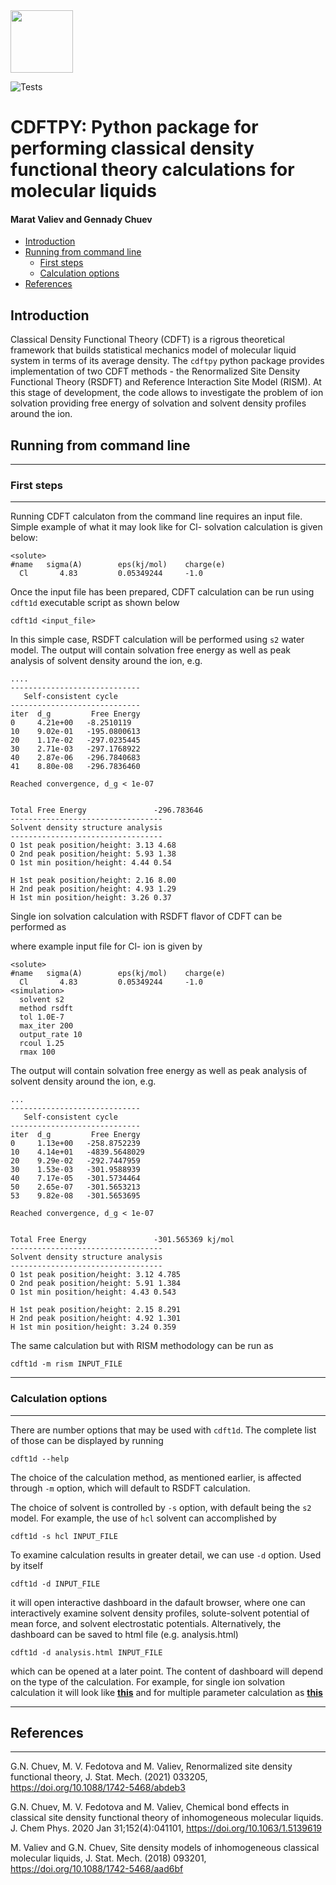 <img src="https://user-images.githubusercontent.com/1958085/149244791-869abe06-a26b-4fdd-855a-28f56c79d5f7.png" width="100">

![Tests](https://github.com/opencdft/cdftpy/actions/workflows/tests.yaml/badge.svg)
# CDFTPY: Python package for performing classical density functional theory calculations for molecular liquids <!-- omit in toc --> 
#### Marat Valiev and Gennady Chuev<!-- omit in toc --> 

- [Introduction](#introduction)
- [Running from command line](#running-from-command-line)
  - [First steps](#first-steps)
  - [Calculation options](#calculation-options)
- [References](#references)
  
## Introduction

Classical Density Functional Theory (CDFT) is a 
rigrous theoretical framework that builds statistical mechanics 
model of molecular liquid system in terms of its average density.
The `cdftpy` python package provides implementation of two CDFT methods -
the Renormalized Site Density Functional Theory (RSDFT) and Reference 
Interaction Site Model (RISM). At this stage of development, the code
allows to investigate the problem of ion solvation providing free energy
of solvation and solvent density profiles around the ion.


## Running from command line

---
### First steps
___

Running CDFT calculaton from the command line requires an input file.
Simple example of what it may look like for Cl- solvation calculation 
is given below: 

```
<solute>
#name   sigma(A)        eps(kj/mol)    charge(e)  
  Cl       4.83         0.05349244     -1.0      
```

Once the input file has been prepared, CDFT calculation can be run
using `cdft1d` executable script as shown below 

```
cdft1d <input_file>
```
In this simple case, RSDFT calculation will be performed using `s2` water model. The output will contain solvation free energy as well as peak
analysis of solvent density around the ion, e.g.

```
....
-----------------------------
   Self-consistent cycle     
-----------------------------
iter  d_g         Free Energy 
0     4.21e+00   -8.2510119
10    9.02e-01   -195.0800613
20    1.17e-02   -297.0235445
30    2.71e-03   -297.1768922
40    2.87e-06   -296.7840683
41    8.80e-08   -296.7836460

Reached convergence, d_g < 1e-07


Total Free Energy               -296.783646
----------------------------------
Solvent density structure analysis
----------------------------------
O 1st peak position/height: 3.13 4.68  
O 2nd peak position/height: 5.93 1.38  
O 1st min position/height: 4.44 0.54  
  
H 1st peak position/height: 2.16 8.00  
H 2nd peak position/height: 4.93 1.29  
H 1st min position/height: 3.26 0.37 
```

Single ion solvation calculation with RSDFT flavor of CDFT
can be performed as

where example input file for Cl- ion is given by

```
<solute>
#name   sigma(A)        eps(kj/mol)    charge(e)  
  Cl       4.83         0.05349244     -1.0      
<simulation>
  solvent s2
  method rsdft
  tol 1.0E-7
  max_iter 200
  output_rate 10
  rcoul 1.25
  rmax 100
```
The output will contain solvation free energy as well as peak
analysis of solvent density around the ion, e.g.

```
...
-----------------------------
   Self-consistent cycle     
-----------------------------
iter  d_g         Free Energy 
0     1.13e+00   -258.8752239
10    4.14e+01   -4839.5648029
20    9.29e-02   -292.7447959
30    1.53e-03   -301.9588939
40    7.17e-05   -301.5734464
50    2.65e-07   -301.5653213
53    9.82e-08   -301.5653695

Reached convergence, d_g < 1e-07


Total Free Energy               -301.565369 kj/mol
----------------------------------
Solvent density structure analysis
----------------------------------
O 1st peak position/height: 3.12 4.785  
O 2nd peak position/height: 5.91 1.384  
O 1st min position/height: 4.43 0.543  
  
H 1st peak position/height: 2.15 8.291  
H 2nd peak position/height: 4.92 1.301  
H 1st min position/height: 3.24 0.359  

```
The same calculation but with RISM methodology
can be run as

    cdft1d -m rism INPUT_FILE

___
### Calculation options
___
There are number options that may be used with `cdft1d`. The complete list
of those can be displayed by running

```
cdft1d --help
```

The choice of the calculation method, as mentioned earlier, is affected through `-m` option, which will default to RSDFT calculation. 

The choice of solvent is controlled by `-s` option, with default being the `s2` model. For example, the use of  `hcl` solvent can accomplished by

```
cdft1d -s hcl INPUT_FILE
```

To examine calculation results in greater detail, we can use `-d` option.
Used by itself 
```
cdft1d -d INPUT_FILE
```
it will open interactive dashboard in the dafault browser, where one can interactively examine solvent density profiles, solute-solvent potential of mean force, and solvent electrostatic potentials. Alternatively, the dashboard can be saved to html file (e.g. analysis.html)
```
cdft1d -d analysis.html INPUT_FILE
```
which can be opened at a later point. The content of
dashboard will depend on the type of the calculation. For example, for
single ion solvation calculation it will look like 
**[this](https://opencdft.github.io/cl.html)** and for multiple
parameter calculation as **[this](https://opencdft.github.io/charging.html)**

___
## References
___
G.N. Chuev, M. V. Fedotova and M. Valiev,
 Renormalized site density functional theory,
 J. Stat. Mech. (2021) 033205, https://doi.org/10.1088/1742-5468/abdeb3

G.N. Chuev, M. V. Fedotova and M. Valiev,
Chemical bond effects in classical site density 
functional theory of inhomogeneous molecular liquids. 
J. Chem Phys. 2020 Jan 31;152(4):041101,
https://doi.org/10.1063/1.5139619

M. Valiev and G.N. Chuev,
 Site density models of inhomogeneous classical molecular liquids,
 J. Stat. Mech. (2018) 093201,
https://doi.org/10.1088/1742-5468/aad6bf

 
 
